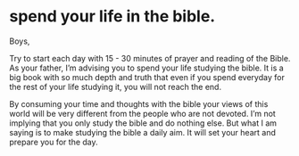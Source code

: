 # spend your life in the bible.

Boys, 

Try to start each day with 15 - 30 minutes of prayer and reading of the Bible. As your father, I’m advising you to spend your life studying the  bible. It is a big book with so much depth and truth that even if you spend everyday for the rest of your life studying it, you will not reach the end. 

By consuming your time and thoughts with the bible your views of this world will be very different from the people who are not devoted. I’m not implying that you only study the bible and do nothing else. But what I am saying is to make studying the bible a daily aim. It will set your heart and prepare you for the day. 

